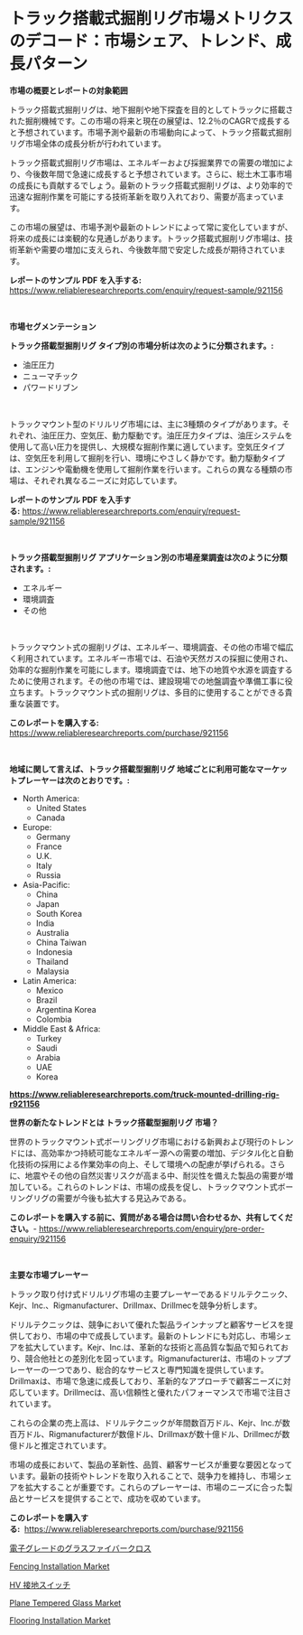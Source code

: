 <p><h1>トラック搭載式掘削リグ市場メトリクスのデコード：市場シェア、トレンド、成長パターン</h1></p><p><strong>市場の概要とレポートの対象範囲</strong></p>
<p><p>トラック搭載式掘削リグは、地下掘削や地下探査を目的としてトラックに搭載された掘削機械です。この市場の将来と現在の展望は、12.2％のCAGRで成長すると予想されています。市場予測や最新の市場動向によって、トラック搭載式掘削リグ市場全体の成長分析が行われています。</p><p>トラック搭載式掘削リグ市場は、エネルギーおよび採掘業界での需要の増加により、今後数年間で急速に成長すると予想されています。さらに、総土木工事市場の成長にも貢献するでしょう。最新のトラック搭載式掘削リグは、より効率的で迅速な掘削作業を可能にする技術革新を取り入れており、需要が高まっています。</p><p>この市場の展望は、市場予測や最新のトレンドによって常に変化していますが、将来の成長には楽観的な見通しがあります。トラック搭載式掘削リグ市場は、技術革新や需要の増加に支えられ、今後数年間で安定した成長が期待されています。</p></p>
<p><strong>レポートのサンプル PDF を入手する:</strong> <a href="https://www.reliableresearchreports.com/enquiry/request-sample/921156">https://www.reliableresearchreports.com/enquiry/request-sample/921156</a></p>
<p>&nbsp;</p>
<p><strong>市場セグメンテーション</strong></p>
<p><strong>トラック搭載型掘削リグ タイプ別の市場分析は次のように分類されます。:</strong></p>
<p><ul><li>油圧圧力</li><li>ニューマチック</li><li>パワードリブン</li></ul></p>
<p>&nbsp;</p>
<p><p>トラックマウント型のドリルリグ市場には、主に3種類のタイプがあります。それぞれ、油圧圧力、空気圧、動力駆動です。油圧圧力タイプは、油圧システムを使用して高い圧力を提供し、大規模な掘削作業に適しています。空気圧タイプは、空気圧を利用して掘削を行い、環境にやさしく静かです。動力駆動タイプは、エンジンや電動機を使用して掘削作業を行います。これらの異なる種類の市場は、それぞれ異なるニーズに対応しています。</p></p>
<p><strong>レポートのサンプル PDF を入手する:</strong>&nbsp;<a href="https://www.reliableresearchreports.com/enquiry/request-sample/921156">https://www.reliableresearchreports.com/enquiry/request-sample/921156</a></p>
<p>&nbsp;</p>
<p><strong> トラック搭載型掘削リグ アプリケーション別の市場産業調査は次のように分類されます。:</strong></p>
<p><ul><li>エネルギー</li><li>環境調査</li><li>その他</li></ul></p>
<p>&nbsp;</p>
<p><p>トラックマウント式の掘削リグは、エネルギー、環境調査、その他の市場で幅広く利用されています。エネルギー市場では、石油や天然ガスの採掘に使用され、効率的な掘削作業を可能にします。環境調査では、地下の地質や水源を調査するために使用されます。その他の市場では、建設現場での地盤調査や準備工事に役立ちます。トラックマウント式の掘削リグは、多目的に使用することができる貴重な装置です。</p></p>
<p><strong>このレポートを購入する:</strong>&nbsp; <a href="https://www.reliableresearchreports.com/purchase/921156">https://www.reliableresearchreports.com/purchase/921156</a></p>
<p>&nbsp;</p>
<p><strong>地域に関して言えば、トラック搭載型掘削リグ 地域ごとに利用可能なマーケットプレーヤーは次のとおりです。:</strong></p>
<p><ul>
    <li>
        North America:
        <ul>
            <li>United States</li>
            <li>Canada</li>
        </ul>
    </li>
    <li>
        Europe:
        <ul>
            <li>Germany</li>
            <li>France</li>
            <li>U.K.</li>
            <li>Italy</li>
            <li>Russia</li>
        </ul>
    </li>
    <li>
        Asia-Pacific:
        <ul>
            <li>China</li>
            <li>Japan</li>
            <li>South Korea</li>
            <li>India</li>
            <li>Australia</li>
            <li>China Taiwan</li>
            <li>Indonesia</li>
            <li>Thailand</li>
            <li>Malaysia</li>
        </ul>
    </li>
    <li>
        Latin America:
        <ul>
            <li>Mexico</li>
            <li>Brazil</li>
            <li>Argentina Korea</li>
            <li>Colombia</li>
        </ul>
    </li>
    <li>
        Middle East & Africa:
        <ul>
            <li>Turkey</li>
            <li>Saudi</li>
            <li>Arabia</li>
            <li>UAE</li>
            <li>Korea</li>
        </ul>
    </li>
    </ul></p>
<p><strong><a href="https://www.reliableresearchreports.com/truck-mounted-drilling-rig-r921156">https://www.reliableresearchreports.com/truck-mounted-drilling-rig-r921156</a></strong>&nbsp;</p>
<p><strong>世界の新たなトレンドとは トラック搭載型掘削リグ 市場？</strong></p>
<p><p>世界のトラックマウント式ボーリングリグ市場における新興および現行のトレンドには、高効率かつ持続可能なエネルギー源への需要の増加、デジタル化と自動化技術の採用による作業効率の向上、そして環境への配慮が挙げられる。さらに、地震やその他の自然災害リスクが高まる中、耐災性を備えた製品の需要が増加している。これらのトレンドは、市場の成長を促し、トラックマウント式ボーリングリグの需要が今後も拡大する見込みである。</p></p>
<p><strong>このレポートを購入する前に、質問がある場合は問い合わせるか、共有してください。</strong>- <a href="https://www.reliableresearchreports.com/enquiry/pre-order-enquiry/921156">https://www.reliableresearchreports.com/enquiry/pre-order-enquiry/921156</a></p>
<p>&nbsp;</p>
<p><strong>主要な市場プレーヤー</strong></p>
<p><p>トラック取り付け式ドリルリグ市場の主要プレーヤーであるドリルテクニック、Kejr、Inc.、Rigmanufacturer、Drillmax、Drillmecを競争分析します。</p><p>ドリルテクニックは、競争において優れた製品ラインナップと顧客サービスを提供しており、市場の中で成長しています。最新のトレンドにも対応し、市場シェアを拡大しています。Kejr、Inc.は、革新的な技術と高品質な製品で知られており、競合他社との差別化を図っています。Rigmanufacturerは、市場のトッププレーヤーの一つであり、総合的なサービスと専門知識を提供しています。Drillmaxは、市場で急速に成長しており、革新的なアプローチで顧客ニーズに対応しています。Drillmecは、高い信頼性と優れたパフォーマンスで市場で注目されています。</p><p>これらの企業の売上高は、ドリルテクニックが年間数百万ドル、Kejr、Inc.が数百万ドル、Rigmanufacturerが数億ドル、Drillmaxが数十億ドル、Drillmecが数億ドルと推定されています。</p><p>市場の成長において、製品の革新性、品質、顧客サービスが重要な要因となっています。最新の技術やトレンドを取り入れることで、競争力を維持し、市場シェアを拡大することが重要です。これらのプレーヤーは、市場のニーズに合った製品とサービスを提供することで、成功を収めています。</p></p>
<p><strong>このレポートを購入する:</strong>&nbsp;&nbsp;<a href="https://www.reliableresearchreports.com/purchase/921156">https://www.reliableresearchreports.com/purchase/921156</a></p>
<p><p><a href="https://github.com/roulaayoub-saad/Market-Research-Report-List-1/blob/main/422111980165.md">電子グレードのグラスファイバークロス</a></p><p><a href="https://github.com/arionmp/Market-Research-Report-List-3/blob/main/fencing-installation-market.md">Fencing Installation Market</a></p><p><a href="https://github.com/zjkmgcs938405/Market-Research-Report-List-2/blob/main/874931080164.md">HV 接地スイッチ</a></p><p><a href="https://www.linkedin.com/pulse/plane-tempered-glass-market-size-share-amp-trends-analysis-b86ic">Plane Tempered Glass Market</a></p><p><a href="https://github.com/SheilaBruen2023/Market-Research-Report-List-1/blob/main/flooring-installation-market.md">Flooring Installation Market</a></p></p>